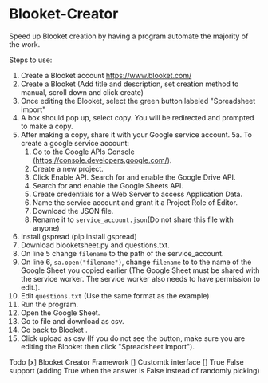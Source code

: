 # Blooket-Creator
Speed up Blooket creation by having a program automate the majority of the work.

Steps to use:
1. Create a Blooket account https://www.blooket.com/
2. Create a Blooket (Add title and description, set creation method to manual, scroll down and click create)
3. Once editing the Blooket, select the green button labeled "Spreadsheet import"
4. A box should pop up, select copy. You will be redirected and prompted to make a copy.
5. After making a copy, share it with your Google service account.
  5a. To create a google service account:
    1. Go to the Google APIs Console (https://console.developers.google.com/).
    2. Create a new project.
    3. Click Enable API. Search for and enable the Google Drive API.
    4. Search for and enable the Google Sheets API.
    5. Create credentials for a Web Server to access Application Data.
    6. Name the service account and grant it a Project Role of Editor.
    7. Download the JSON file.
    8. Rename it to `service_account.json`(Do not share this file with anyone)
6. Install gspread (pip install gspread)
7. Download blooketsheet.py and questions.txt.
8. On line 5 change `filename` to the path of the service_account.
9. On line 6, `sa.open("filename")`, change `filename` to to the name of the Google Sheet you copied earlier (The Google Sheet must be shared with the service worker. The service worker also needs to have permission to edit.).
10. Edit `questions.txt` (Use the same format as the example)
11. Run the program.
12. Open the Google Sheet.
13. Go to file and download as csv.
14. Go back to Blooket .
15. Click upload as csv (If you do not see the button, make sure you are editing the Blooket then click "Spreadsheet Import").


Todo
[x] Blooket Creator Framework
[]  Customtk interface
[]  True False support (adding True when the answer is False instead of randomly picking)
